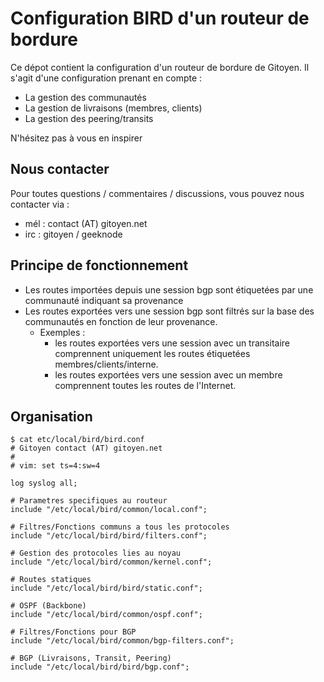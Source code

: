 
Configuration BIRD d'un routeur de bordure
==========================================

Ce dépot contient la configuration d'un routeur de bordure de Gitoyen. Il s'agit d'une configuration prenant en compte :

  * La gestion des communautés
  * La gestion de livraisons (membres, clients)
  * La gestion des peering/transits

N'hésitez pas à vous en inspirer

## Nous contacter

Pour toutes questions / commentaires / discussions, vous pouvez nous contacter via :

* mél : contact (AT) gitoyen.net
* irc : gitoyen / geeknode

## Principe de fonctionnement

* Les routes importées depuis une session bgp sont étiquetées par une communauté indiquant sa provenance
* Les routes exportées vers une session bgp sont filtrés sur la base des communautés en fonction de leur provenance.
  * Exemples : 
    * les routes exportées vers une session avec un transitaire comprennent uniquement les routes étiquetées membres/clients/interne.
    * les routes exportées vers une session avec un membre comprennent toutes les routes de l'Internet.
   
## Organisation

    $ cat etc/local/bird/bird.conf 
    # Gitoyen contact (AT) gitoyen.net
    #
    # vim: set ts=4:sw=4

    log syslog all;

    # Parametres specifiques au routeur
    include "/etc/local/bird/common/local.conf";

    # Filtres/Fonctions communs a tous les protocoles
    include "/etc/local/bird/bird/filters.conf";

    # Gestion des protocoles lies au noyau
    include "/etc/local/bird/common/kernel.conf";

    # Routes statiques
    include "/etc/local/bird/bird/static.conf";

    # OSPF (Backbone)
    include "/etc/local/bird/common/ospf.conf";

    # Filtres/Fonctions pour BGP
    include "/etc/local/bird/common/bgp-filters.conf";

    # BGP (Livraisons, Transit, Peering)
    include "/etc/local/bird/bird/bgp.conf";
